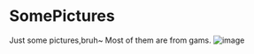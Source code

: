 # SomePictures
Just some pictures,bruh~
Most of them are from gams.
![image](https://user-images.githubusercontent.com/113322733/206075419-fb69ef20-bb8d-4093-9741-73635de43b13.gif)
